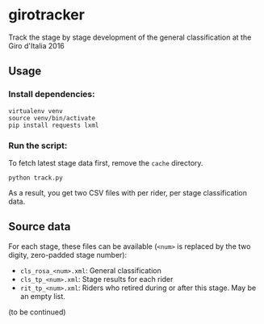 # girotracker

Track the stage by stage development of the general classification at the Giro d'Italia 2016

## Usage

### Install dependencies:

```nohighlight
virtualenv venv
source venv/bin/activate
pip install requests lxml
```

### Run the script:

To fetch latest stage data first, remove the `cache` directory.

```nohighlight
python track.py
```

As a result, you get two CSV files with per rider, per stage classification data.

## Source data

For each stage, these files can be available (`<num>` is replaced by the two digity, zero-padded stage number):

- `cls_rosa_<num>.xml`: General classification
- `cls_tp_<num>.xml`: Stage results for each rider
- `rit_tp_<num>.xml`: Riders who retired during or after this stage. May be an empty list.

(to be continued)
